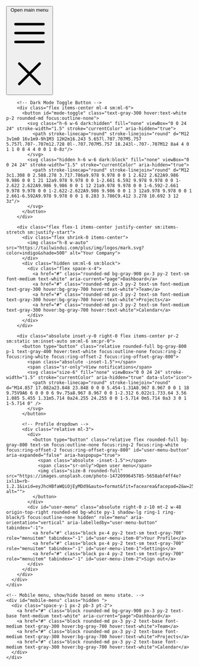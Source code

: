 <!doctype html>
<html lang="en">
<head>
  <meta charset="UTF-8">
  <meta name="viewport" content="width=device-width, initial-scale=1.0">
  <script src="https://cdn.tailwindcss.com"></script>
  <script>
    tailwind.config = {
      theme: {
        extend: {
          colors: {
            clifford: '#da373d',
          }
        }
      }
    }
  </script>
</head>
<body class="bg-gray-100 transition-all duration-300" id="body">
  <nav class="bg-gray-800">
    <div class="mx-auto max-w-7xl px-2 sm:px-6 lg:px-8">
      <div class="relative flex h-16 items-center justify-between">
        <div class="absolute inset-y-0 left-0 flex items-center sm:hidden">
          <!-- Mobile menu button-->
          <button id="mobile-menu-button" type="button" class="relative inline-flex items-center justify-center rounded-md p-2 text-gray-400 hover:bg-gray-700 hover:text-white focus:outline-none focus:ring-2 focus:ring-inset focus:ring-white" aria-controls="mobile-menu" aria-expanded="false">
            <span class="sr-only">Open main menu</span>
            <svg class="h-6 w-6" id="hamburger-icon" fill="none" viewBox="0 0 24 24" stroke-width="1.5" stroke="currentColor" aria-hidden="true">
              <path stroke-linecap="round" stroke-linejoin="round" d="M3.75 6.75h16.5M3.75 12h16.5m-16.5 5.25h16.5" />
            </svg>
            <svg class="hidden h-6 w-6" id="close-icon" fill="none" viewBox="0 0 24 24" stroke-width="1.5" stroke="currentColor" aria-hidden="true">
              <path stroke-linecap="round" stroke-linejoin="round" d="M6 18 18 6M6 6l12 12" />
            </svg>
          </button>
        </div>

        <!-- Dark Mode Toggle Button -->
        <div class="flex items-center ml-4 sm:ml-6">
          <button id="mode-toggle" class="text-gray-300 hover:text-white p-2 rounded-md focus:outline-none">
            <svg class="h-6 w-6 dark:hidden" fill="none" viewBox="0 0 24 24" stroke-width="1.5" stroke="currentColor" aria-hidden="true">
              <path stroke-linecap="round" stroke-linejoin="round" d="M12 3v1m0 16v1m9-9h1M3 12H2m16.243 5.657l.707.707M5.757 5.757l.707-.707m12.728 0l-.707.707M5.757 18.243l-.707-.707M12 8a4 4 0 1 1 0 8 4 4 0 0 1 0-8z"/>
            </svg>
            <svg class="hidden h-6 w-6 dark:block" fill="none" viewBox="0 0 24 24" stroke-width="1.5" stroke="currentColor" aria-hidden="true">
              <path stroke-linecap="round" stroke-linejoin="round" d="M12 3c1.308 0 2.588.278 3.717.786a9.978 9.978 0 0 1 2.622 2.622A9.986 9.986 0 0 1 21 12a9.978 9.978 0 0 1-2.661 6.592 9.978 9.978 0 0 1-2.622 2.622A9.986 9.986 0 0 1 12 21a9.978 9.978 0 0 1-6.592-2.661 9.978 9.978 0 0 1-2.622-2.622A9.986 9.986 0 0 1 3 12a9.978 9.978 0 0 1 2.661-6.592A9.978 9.978 0 0 1 8.283 3.786C9.412 3.278 10.692 3 12 3z"/>
            </svg>
          </button>
        </div>

        <div class="flex flex-1 items-center justify-center sm:items-stretch sm:justify-start">
          <div class="flex shrink-0 items-center">
            <img class="h-8 w-auto" src="https://tailwindui.com/plus/img/logos/mark.svg?color=indigo&shade=500" alt="Your Company">
          </div>
          <div class="hidden sm:ml-6 sm:block">
            <div class="flex space-x-4">
              <a href="#" class="rounded-md bg-gray-900 px-3 py-2 text-sm font-medium text-white" aria-current="page">Dashboard</a>
              <a href="#" class="rounded-md px-3 py-2 text-sm font-medium text-gray-300 hover:bg-gray-700 hover:text-white">Team</a>
              <a href="#" class="rounded-md px-3 py-2 text-sm font-medium text-gray-300 hover:bg-gray-700 hover:text-white">Projects</a>
              <a href="#" class="rounded-md px-3 py-2 text-sm font-medium text-gray-300 hover:bg-gray-700 hover:text-white">Calendar</a>
            </div>
          </div>
        </div>

        <div class="absolute inset-y-0 right-0 flex items-center pr-2 sm:static sm:inset-auto sm:ml-6 sm:pr-0">
          <button type="button" class="relative rounded-full bg-gray-800 p-1 text-gray-400 hover:text-white focus:outline-none focus:ring-2 focus:ring-white focus:ring-offset-2 focus:ring-offset-gray-800">
            <span class="absolute -inset-1.5"></span>
            <span class="sr-only">View notifications</span>
            <svg class="size-6" fill="none" viewBox="0 0 24 24" stroke-width="1.5" stroke="currentColor" aria-hidden="true" data-slot="icon">
              <path stroke-linecap="round" stroke-linejoin="round" d="M14.857 17.082a23.848 23.848 0 0 0 5.454-1.31A8.967 8.967 0 0 1 18 9.75V9A6 6 0 0 0 6 9v.75a8.967 8.967 0 0 1-2.312 6.022c1.733.64 3.56 1.085 5.455 1.31m5.714 0a24.255 24.255 0 0 1-5.714 0m5.714 0a3 3 0 1 1-5.714 0" />
            </svg>
          </button>
  
          <!-- Profile dropdown -->
          <div class="relative ml-3">
            <div>
              <button type="button" class="relative flex rounded-full bg-gray-800 text-sm focus:outline-none focus:ring-2 focus:ring-white focus:ring-offset-2 focus:ring-offset-gray-800" id="user-menu-button" aria-expanded="false" aria-haspopup="true">
                <span class="absolute -inset-1.5"></span>
                <span class="sr-only">Open user menu</span>
                <img class="size-8 rounded-full" src="https://images.unsplash.com/photo-1472099645785-5658abf4ff4e?ixlib=rb-1.2.1&ixid=eyJhcHBfaWQiOjEyMDd9&auto=format&fit=facearea&facepad=2&w=256&h=256&q=80" alt="">
              </button>
            </div>
            <div id="user-menu" class="absolute right-0 z-10 mt-2 w-48 origin-top-right rounded-md bg-white py-1 shadow-lg ring-1 ring-black/5 focus:outline-none hidden" role="menu" aria-orientation="vertical" aria-labelledby="user-menu-button" tabindex="-1">
              <a href="#" class="block px-4 py-2 text-sm text-gray-700" role="menuitem" tabindex="-1" id="user-menu-item-0">Your Profile</a>
              <a href="#" class="block px-4 py-2 text-sm text-gray-700" role="menuitem" tabindex="-1" id="user-menu-item-1">Settings</a>
              <a href="#" class="block px-4 py-2 text-sm text-gray-700" role="menuitem" tabindex="-1" id="user-menu-item-2">Sign out</a>
            </div>
          </div>
        </div>
      </div>
    </div>

    <!-- Mobile menu, show/hide based on menu state. -->
    <div id="mobile-menu" class="hidden ">
      <div class="space-y-1 px-2 pb-3 pt-2">
        <a href="#" class="block rounded-md bg-gray-900 px-3 py-2 text-base font-medium text-white" aria-current="page">Dashboard</a>
        <a href="#" class="block rounded-md px-3 py-2 text-base font-medium text-gray-300 hover:bg-gray-700 hover:text-white">Team</a>
        <a href="#" class="block rounded-md px-3 py-2 text-base font-medium text-gray-300 hover:bg-gray-700 hover:text-white">Projects</a>
        <a href="#" class="block rounded-md px-3 py-2 text-base font-medium text-gray-300 hover:bg-gray-700 hover:text-white">Calendar</a>
      </div>
    </div>
  </nav>

  <script>
    // Toggle mobile menu visibility
    const menuButton = document.getElementById('mobile-menu-button');
    const mobileMenu = document.getElementById('mobile-menu');
    const menuIcon = menuButton.querySelector('#hamburger-icon');
    const closeIcon = menuButton.querySelector('#close-icon');
    const userButton = document.getElementById('user-menu-button');
    const userMenu = document.getElementById('user-menu');

    menuButton.addEventListener('click', () => {
      mobileMenu.classList.toggle('hidden');
      menuIcon.classList.toggle('hidden');
      closeIcon.classList.toggle('hidden');
      
      // Ensure profile menu is hidden when mobile menu is toggled
      userMenu.classList.add('hidden');
    });

    userButton.addEventListener('click', () => {
      userMenu.classList.toggle('hidden');
      // Hide mobile menu when profile menu is toggled
      mobileMenu.classList.add('hidden');
      menuIcon.classList.remove('hidden');
      closeIcon.classList.add('hidden');
    });

    // Dark mode toggle
    const modeToggle = document.getElementById('mode-toggle');
    const body = document.getElementById('body');

    modeToggle.addEventListener('click', () => {
      body.classList.toggle('dark');
    });
  </script>
</body>
</html>
